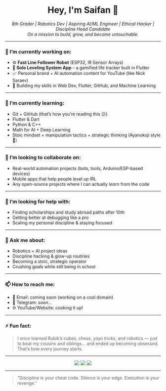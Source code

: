 <h1 align="center">Hey, I'm Saifan 👋</h1>
<p align="center">
  <i>8th Grader | Robotics Dev | Aspiring AI/ML Engineer | Ethical Hacker | Discipline Head Candidate</i><br>
  <i>On a mission to build, grow, and become untouchable.</i>
</p>

---

### 🔭 I’m currently working on:
- ⚙️ **Fast Line Follower Robot** (ESP32, IR Sensor Arrays)
- 🧠 **Solo Leveling System App** – a gamified life tracker built in Flutter
- 📈 Personal brand + AI automation content for YouTube (like Nick Saraev)
- 🧱 Building my skills in Web Dev, Flutter, GitHub, and Machine Learning

---

### 🌱 I’m currently learning:
- Git + GitHub (that’s how you’re reading this 😉)
- Flutter & Dart
- Python & C++
- Math for AI + Deep Learning
- Stoic mindset + manipulation tactics + strategic thinking (Ayanokoji style 🧠)

---

### 👯 I’m looking to collaborate on:
- Real-world automation projects (bots, tools, Arduino/ESP-based devices)
- Mobile apps that help people level up IRL
- Any open-source projects where I can actually *learn* from the code

---

### 🤝 I’m looking for help with:
- Finding scholarships and study abroad paths after 10th
- Getting better at debugging like a pro
- Scaling my personal discipline & staying focused

---

### 💬 Ask me about:
- Robotics + AI project ideas
- Discipline hacking & glow-up routines
- Becoming a stoic, strategic operator
- Crushing goals while still being in school

---

### 📫 How to reach me:
- 📧 Email: coming soon (working on a cool domain)
- 📱 Telegram: soon…
- 🌐 YouTube/Website: cooking it up!

---

### ⚡ Fun fact:
> I once learned Rubik’s cubes, chess, yoyo tricks, and robotics — just to beat my cousins and siblings… and ended up becoming obsessed. That’s how every journey starts.

---

<p align="center">
  <img src="https://github-readme-stats.vercel.app/api?username=SaifanX&show_icons=true&theme=radical"/>
  <img src="https://github-readme-streak-stats.herokuapp.com/?user=SaifanX&theme=radical" />
  <img src="https://github-readme-stats.vercel.app/api/top-langs/?username=SaifanX&layout=compact&theme=radical"/>
</p>

---

> “Discipline is your cheat code. Silence is your edge. Execution is your revenge.”

